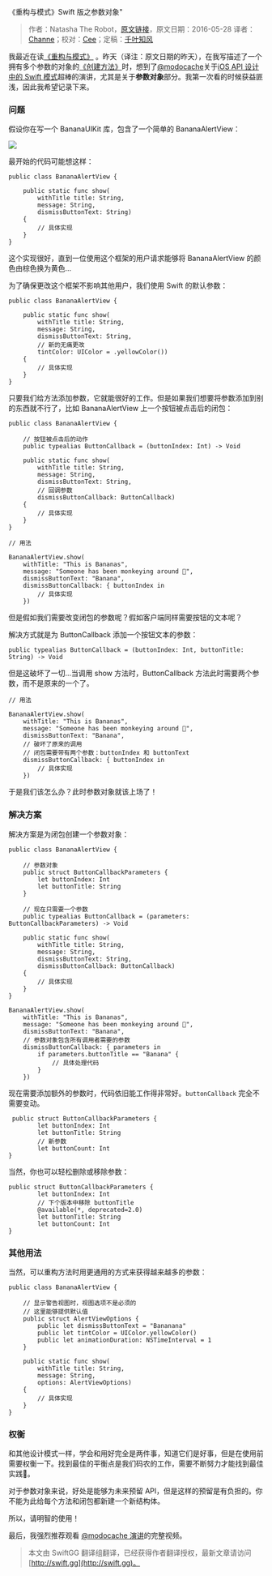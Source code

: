 《重构与模式》Swift 版之参数对象"

> 作者：Natasha The Robot，[原文链接](https://www.natashatherobot.com/parameter-objects/)，原文日期：2016-05-28
> 译者：[Channe](http://www.jianshu.com/users/7a07113a6597/latest_articles)；校对：[Cee](https://github.com/Cee)；定稿：[千叶知风](http://weibo.com/xiaoxxiao)
  









我最近在读[《重构与模式》](https://book.douban.com/subject/20393327/) 。昨天（译注：原文日期的昨天），在我写描述了一个拥有多个参数的对象的[《创建方法》](http://swift.gg/2016/06/27/refactoring-to-creation-method/)时，想到了[@modocache](https://twitter.com/modocache)关于[iOS API 设计中的 Swift 模式](https://youtu.be/yu6KND7dJBA?list=PLdr22uU_wISpW6XI1J0S7Lp-X8Km-HaQW)超棒的演讲，尤其是关于**参数对象**部分。我第一次看的时候获益匪浅，因此我希望记录下来。



### 问题

假设你在写一个 BananaUIKit 库，包含了一个简单的 BananaAlertView：

![](https://www.natashatherobot.com/wp-content/uploads/Screen-Shot-2016-05-28-at-5.16.54-AM-250x300.png)

最开始的代码可能想这样：

    
    public class BananaAlertView {
        
        public static func show(
            withTitle title: String,
            message: String,
            dismissButtonText: String)
        {
            // 具体实现
        }
    }

这个实现很好，直到一位使用这个框架的用户请求能够将 BananaAlertView 的颜色由棕色换为黄色...

为了确保更改这个框架不影响其他用户，我们使用 Swift 的默认参数：

    
    public class BananaAlertView {
        
        public static func show(
            withTitle title: String,
            message: String,
            dismissButtonText: String,
            // 新的无痛更改
            tintColor: UIColor = .yellowColor())
        {
            // 具体实现
        }
    }

只要我们给方法添加参数，它就能很好的工作。但是如果我们想要将参数添加到别的东西就不行了，比如 BananaAlertView 上一个按钮被点击后的闭包：

    
    public class BananaAlertView {
        
        // 按钮被点击后的动作
        public typealias ButtonCallback = (buttonIndex: Int) -> Void
        
        public static func show(
            withTitle title: String,
            message: String,
            dismissButtonText: String,
            // 回调参数
            dismissButtonCallback: ButtonCallback)
        {
            // 具体实现
        }
    }
    
    // 用法
    
    BananaAlertView.show(
        withTitle: "This is Bananas",
        message: "Someone has been monkeying around 🙈",
        dismissButtonText: "Banana",
        dismissButtonCallback: { buttonIndex in
            // 具体实现
        })

但是假如我们需要改变闭包的参数呢？假如客户端同样需要按钮的文本呢？

解决方式就是为 ButtonCallback 添加一个按钮文本的参数：

    
    public typealias ButtonCallback = (buttonIndex: Int, buttonTitle: String) -> Void

但是这破坏了一切...当调用 show 方法时，ButtonCallback 方法此时需要两个参数，而不是原来的一个了。

    
    // 用法
    
    BananaAlertView.show(
        withTitle: "This is Bananas",
        message: "Someone has been monkeying around 🙈",
        dismissButtonText: "Banana", 
        // 破坏了原来的调用
        // 闭包需要带有两个参数：buttonIndex 和 buttonText
        dismissButtonCallback: { buttonIndex in
            // 具体实现
        })

于是我们该怎么办？此时参数对象就该上场了！

### 解决方案

解决方案是为闭包创建一个参数对象：

    
    public class BananaAlertView {
        
        // 参数对象
        public struct ButtonCallbackParameters {
            let buttonIndex: Int
            let buttonTitle: String
        }
        
        // 现在只需要一个参数
        public typealias ButtonCallback = (parameters: ButtonCallbackParameters) -> Void
        
        public static func show(
            withTitle title: String,
            message: String,
            dismissButtonText: String,
            dismissButtonCallback: ButtonCallback)
        {
            // 具体实现
        }
    }
    
    BananaAlertView.show(
        withTitle: "This is Bananas",
        message: "Someone has been monkeying around 🙈",
        dismissButtonText: "Banana",
        // 参数对象包含所有调用者需要的参数
        dismissButtonCallback: { parameters in
            if parameters.buttonTitle == "Banana" {
                // 具体处理代码
            }
        })

现在需要添加额外的参数时，代码依旧能工作得非常好。`buttonCallback` 完全不需要变动。

    
     public struct ButtonCallbackParameters {
            let buttonIndex: Int
            let buttonTitle: String
            // 新参数
            let buttonCount: Int
    }

当然，你也可以轻松删除或移除参数：

    
    public struct ButtonCallbackParameters {
            let buttonIndex: Int
            // 下个版本中移除 buttonTitle
            @available(*, deprecated=2.0)
            let buttonTitle: String
            let buttonCount: Int
    }

### 其他用法

当然，可以重构方法时用更通用的方式来获得越来越多的参数：

    
    public class BananaAlertView {
        
        // 显示警告视图时，视图选项不是必须的
        // 这里能够提供默认值
        public struct AlertViewOptions {
            public let dismissButtonText = "Bananana"
            public let tintColor = UIColor.yellowColor()
            public let animationDuration: NSTimeInterval = 1
        }
        
        public static func show(
            withTitle title: String,
            message: String,
            options: AlertViewOptions)
        {
            // 具体实现
        }
    }

### 权衡

和其他设计模式一样，学会和用好完全是两件事，知道它们是好事，但是在使用前需要权衡一下。找到最佳的平衡点是我们码农的工作，需要不断努力才能找到最佳实践🙅。

对于参数对象来说，好处是能够为未来预留 API，但是这样的预留是有负担的。你不能为此给每个方法和闭包都新建一个新结构体。

所以，请明智的使用！

最后，我强烈推荐观看 [@modocache 演讲](https://youtu.be/yu6KND7dJBA?list=PLdr22uU_wISpW6XI1J0S7Lp-X8Km-HaQW)的完整视频。
> 本文由 SwiftGG 翻译组翻译，已经获得作者翻译授权，最新文章请访问 [http://swift.gg](http://swift.gg)。
